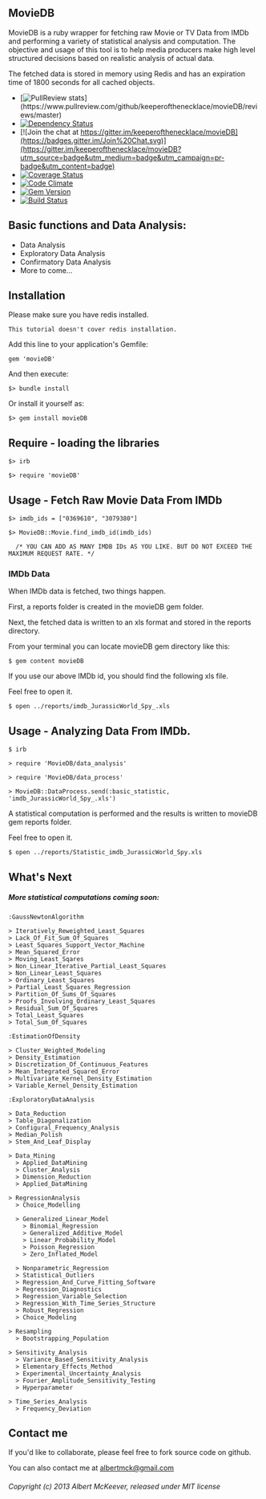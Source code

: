 ## MovieDB

 MovieDB is a ruby wrapper for fetching raw Movie or TV Data from IMDb and performing a variety of statistical analysis and computation.
 The objective and usage of this tool is to help media producers make high level structured decisions based on realistic analysis of actual data.

 The fetched data is stored in memory using Redis and has an expiration time of 1800 seconds for all cached objects.

  - [![PullReview stats](https://www.pullreview.com/github/keeperofthenecklace/movieDB/badges/master.svg?)](https://www.pullreview.com/github/keeperofthenecklace/movieDB/reviews/master)
  - [![Dependency Status](https://gemnasium.com/keeperofthenecklace/movieDB.svg)](https://gemnasium.com/keeperofthenecklace/movieDB)
  - [![Join the chat at https://gitter.im/keeperofthenecklace/movieDB](https://badges.gitter.im/Join%20Chat.svg)](https://gitter.im/keeperofthenecklace/movieDB?utm_source=badge&utm_medium=badge&utm_campaign=pr-badge&utm_content=badge)
  - [![Coverage Status](https://coveralls.io/repos/keeperofthenecklace/movieDB/badge.svg)](https://coveralls.io/r/keeperofthenecklace/movieDB)
  - [![Code Climate](https://codeclimate.com/github/keeperofthenecklace/movieDB.png)](https://codeclimate.com/github/keeperofthenecklace/movieDB)
  - [![Gem Version](https://badge.fury.io/rb/movieDB.png)](http://badge.fury.io/rb/movieDB)
  - [![Build Status](https://secure.travis-ci.org/keeperofthenecklace/movieDB.png?branch=master)](http://travis-ci.org/keeperofthenecklace/movieDB)

## Basic functions and Data Analysis:

* Data Analysis
* Exploratory Data Analysis
* Confirmatory Data Analysis
* More to come...

## Installation

Please make sure you have redis installed.

    This tutorial doesn't cover redis installation.

Add this line to your application's Gemfile:

    gem 'movieDB'

And then execute:

    $> bundle install

Or install it yourself as:

    $> gem install movieDB

## Require - loading the libraries

    $> irb

    $> require 'movieDB'

## Usage - Fetch Raw Movie Data From IMDb

    $> imdb_ids = ["0369610", "3079380"]

    $> MovieDB::Movie.find_imdb_id(imdb_ids)

      /* YOU CAN ADD AS MANY IMDB IDs AS YOU LIKE. BUT DO NOT EXCEED THE MAXIMUM REQUEST RATE. */

### IMDb Data

When IMDb data is fetched, two things happen.

First, a reports folder is created in the movieDB gem folder.

Next, the fetched data is written to an xls format and stored in the reports directory.

From your terminal you can locate movieDB gem directory like this:

    $ gem content movieDB

If you use our above IMDb id, you should find the following xls file.

Feel free to open it.

    $ open ../reports/imdb_JurassicWorld_Spy_.xls

## Usage - Analyzing Data From IMDb.

    $ irb

    > require 'MovieDB/data_analysis'

    > require 'MovieDB/data_process'

    > MovieDB::DataProcess.send(:basic_statistic, 'imdb_JurassicWorld_Spy_.xls')

A statistical computation is performed and the results is written to movieDB gem reports folder.

Feel free to open it.

    $ open ../reports/Statistic_imdb_JurassicWorld_Spy.xls

## What's Next

##### More statistical computations coming soon:

`:GaussNewtonAlgorithm`

    > Iteratively_Reweighted_Least_Squares
    > Lack_Of_Fit_Sum_Of_Squares
    > Least_Squares_Support_Vector_Machine
    > Mean_Squared_Error
    > Moving_Least_Sqares
    > Non_Linear_Iterative_Partial_Least_Squares
    > Non_Linear_Least_Squares
    > Ordinary_Least_Squares
    > Partial_Least_Squares_Regression
    > Partition_Of_Sums_Of_Squares
    > Proofs_Involving_Ordinary_Least_Squares
    > Residual_Sum_Of_Squares
    > Total_Least_Squares
    > Total_Sum_Of_Squares

`:EstimationOfDensity`

    > Cluster_Weighted_Modeling
    > Density_Estimation
    > Discretization_Of_Continuous_Features
    > Mean_Integrated_Squared_Error
    > Multivariate_Kernel_Density_Estimation
    > Variable_Kernel_Density_Estimation

`:ExploratoryDataAnalysis`

    > Data_Reduction
    > Table_Diagonalization
    > Configural_Frequency_Analysis
    > Median_Polish
    > Stem_And_Leaf_Display

    > Data_Mining
      > Applied_DataMining
      > Cluster_Analysis
      > Dimension_Reduction
      > Applied_DataMining

    > RegressionAnalysis
      > Choice_Modelling

      > Generalized_Linear_Model
        > Binomial_Regression
        > Generalized_Additive_Model
        > Linear_Probability_Model
        > Poisson_Regression
        > Zero_Inflated_Model

      > Nonparametric_Regression
      > Statistical_Outliers
      > Regression_And_Curve_Fitting_Software
      > Regression_Diagnostics
      > Regression_Variable_Selection
      > Regression_With_Time_Series_Structure
      > Robust_Regression
      > Choice_Modeling

    > Resampling
      > Bootstrapping_Population

    > Sensitivity_Analysis
      > Variance_Based_Sensitivity_Analysis
      > Elementary_Effects_Method
      > Experimental_Uncertainty_Analysis
      > Fourier_Amplitude_Sensitivity_Testing
      > Hyperparameter

    > Time_Series_Analysis
      > Frequency_Deviation

## Contact me

If you'd like to collaborate, please feel free to fork source code on github.

You can also contact me at albertmck@gmail.com

###### Copyright (c) 2013 Albert McKeever, released under MIT license
